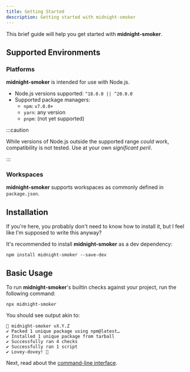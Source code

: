 ```yaml
---
title: Getting Started
description: Getting started with midnight-smoker
---
```


This brief guide will help you get started with **midnight-smoker**.

## Supported Environments

### Platforms

**midnight-smoker** is intended for use with Node.js.

- Node.js versions supported: `^18.0.0 || ^20.0.0`
- Supported package managers:
  - `npm`: `v7.0.0+`
  - `yarn`: any version
  - `pnpm`: (not yet supported)

:::caution

While versions of Node.js outside the supported range _could_ work, compatibility is not tested. Use at your own _significant peril_.

:::

### Workspaces

**midnight-smoker** supports workspaces as commonly defined in `package.json`.

## Installation

If you're here, you probably don't need to know how to install it, but I feel like I'm supposed to write this anyway?

It's recommended to install **midnight-smoker** as a dev dependency:

```shell
npm install midnight-smoker --save-dev
```

## Basic Usage

To run **midnight-smoker**'s builtin checks against your project, run the following command:

```shell
npx midnight-smoker
```

You should see output akin to:

```plain
💨 midnight-smoker vX.Y.Z
✔ Packed 1 unique package using npm@latest…
✔ Installed 1 unique package from tarball
✔ Successfully ran 4 checks
✔ Successfully ran 1 script
✔ Lovey-dovey! 💖
```

Next, read about the [command-line interface](/guides/cli).
